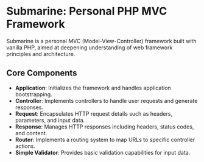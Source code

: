 # Submarine: Personal PHP MVC Framework

Submarine is a personal MVC (Model-View-Controller) framework built with vanilla PHP, aimed at deepening understanding of web framework principles and architecture.

## Core Components

- **Application**: Initializes the framework and handles application bootstrapping.
- **Controller**: Implements controllers to handle user requests and generate responses.
- **Request**: Encapsulates HTTP request details such as headers, parameters, and input data.
- **Response**: Manages HTTP responses including headers, status codes, and content.
- **Router**: Implements a routing system to map URLs to specific controller actions.
- **Simple Validator**: Provides basic validation capabilities for input data.
